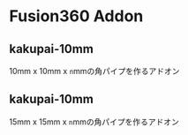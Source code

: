 # Fusion360 Addon

## kakupai-10mm
10mm x 10mm x `n`mmの角パイプを作るアドオン

## kakupai-10mm
15mm x 15mm x `n`mmの角パイプを作るアドオン
